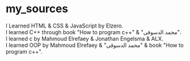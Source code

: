 # my_sources
I Learned HTML & CSS & JavaScript by Elzero.<br>
I learned C++ through book "How to program c++" & "محمد الدسوقى".<br>
I learned c by Mahmoud Elrefaey & Jonathan Engelsma & ALX.<br>
I learned OOP by Mahmoud Elrefaey & "محمد الدسوقى" & book "How to program c++".<br>
